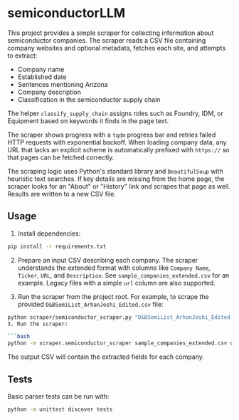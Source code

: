 # semiconductorLLM

This project provides a simple scraper for collecting information about semiconductor companies. The scraper reads a CSV file containing company websites and optional metadata, fetches each site, and attempts to extract:

- Company name
- Established date
- Sentences mentioning Arizona
- Company description
- Classification in the semiconductor supply chain

The helper `classify_supply_chain` assigns roles such as Foundry, IDM, or
Equipment based on keywords it finds in the page text.

The scraper shows progress with a `tqdm` progress bar and retries failed HTTP
requests with exponential backoff. When loading company data, any URL that lacks
an explicit scheme is automatically prefixed with `https://` so that pages can be
fetched correctly.

The scraping logic uses Python's standard library and `BeautifulSoup` with heuristic text searches. If key details are missing from the home page, the scraper looks for an "About" or "History" link and scrapes that page as well. Results are written to a new CSV file.

## Usage

1. Install dependencies:

```bash
pip install -r requirements.txt
```

2. Prepare an input CSV describing each company. The scraper understands the
   extended format with columns like `Company Name`, `Ticker`, `URL`, and
   `Description`. See `sample_companies_extended.csv` for an example. Legacy
   files with a simple `url` column are also supported.

3. Run the scraper from the project root. For example, to scrape the
   provided `D&BSemiList_ArhanJoshi_Edited.csv` file:

```bash
python scraper/semiconductor_scraper.py "D&BSemiList_ArhanJoshi_Edited.csv" output_full.csv
3. Run the scraper:

```bash
python -m scraper.semiconductor_scraper sample_companies_extended.csv output.csv
```

The output CSV will contain the extracted fields for each company.

## Tests

Basic parser tests can be run with:

```bash
python -m unittest discover tests
```
